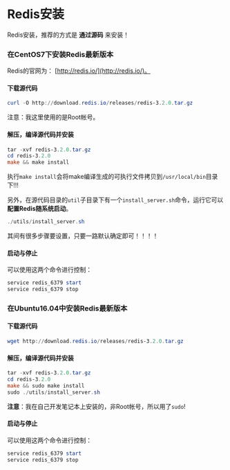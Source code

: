 Redis安装
========================================================
Redis安装，推荐的方式是 **通过源码** 来安装！

### 在CentOS7下安装Redis最新版本
Redis的官网为： [http://redis.io/](http://redis.io/)。

#### 下载源代码
```powershell
curl -O http://download.redis.io/releases/redis-3.2.0.tar.gz
```
注意：我这里使用的是Root帐号。

#### 解压，编译源代码并安装
```powershell
tar -xvf redis-3.2.0.tar.gz
cd redis-3.2.0
make && make install
```
执行`make install`会将make编译生成的可执行文件拷贝到`/usr/local/bin`目录下!!!

另外，在源代码目录的`util`子目录下有一个`install_server.sh`命令，运行它可以 **配置Redis随系统启动**。
```powershell
./utils/install_server.sh
```
其间有很多步骤要设置，只要一路默认确定即可！！！！

#### 启动与停止
可以使用这两个命令进行控制：
```powershell
service redis_6379 start
service redis_6379 stop
```

### 在Ubuntu16.04中安装Redis最新版本
#### 下载源代码
```powershell
wget http://download.redis.io/releases/redis-3.2.0.tar.gz
```
#### 解压，编译源代码并安装
```powershell
tar -xvf redis-3.2.0.tar.gz
cd redis-3.2.0
make && sudo make install
sudo ./utils/install_server.sh
```
**注意**：我在自己开发笔记本上安装的，非Root帐号，所以用了`sudo`!

#### 启动与停止
可以使用这两个命令进行控制：
```powershell
service redis_6379 start
service redis_6379 stop
```
